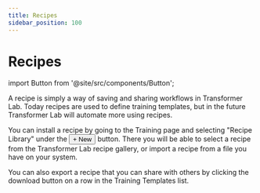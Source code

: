 ```yaml
---
title: Recipes
sidebar_position: 100
---
```


# Recipes

import Button from '@site/src/components/Button';

A recipe is simply a way of saving and sharing workflows in Transformer Lab. 
Today recipes are used to define training templates, but in the future Transformer Lab will automate more using recipes.

You can install a recipe by going to the Training page and selecting "Recipe Library" under the <Button>+ New</Button> button.
There you will be able to select a recipe from the Transformer Lab recipe gallery,
or import a recipe from a file you have on your system.

You can also export a recipe that you can share with others by clicking the download button on a row in the Training Templates list.
